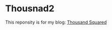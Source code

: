 Thousnad2
=========

This reponsity is for my blog:
[Thousand Squared](http://ch8908.github.com/ "Optional Title")

